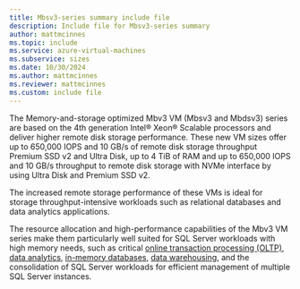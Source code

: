 ```yaml
---
title: Mbsv3-series summary include file
description: Include file for Mbsv3-series summary
author: mattmcinnes
ms.topic: include
ms.service: azure-virtual-machines
ms.subservice: sizes
ms.date: 10/30/2024
ms.author: mattmcinnes
ms.reviewer: mattmcinnes
ms.custom: include file
---
```

The Memory-and-storage optimized Mbv3 VM (Mbsv3 and Mbdsv3) series are based on the 4th generation Intel® Xeon® Scalable processors and deliver higher remote disk storage performance. These new VM sizes offer up to 650,000 IOPS and 10 GB/s of remote disk storage throughput Premium SSD v2 and Ultra Disk, up to 4 TiB of RAM and up to 650,000 IOPS and 10 GB/s throughput to remote disk storage with NVMe interface by using Ultra Disk and Premium SSD v2.

The increased remote storage performance of these VMs is ideal for storage throughput-intensive workloads such as relational databases and data analytics applications.  

The resource allocation and high-performance capabilities of the Mbv3 VM series make them particularly well suited for SQL Server workloads with high memory needs, such as critical [online transaction processing (OLTP)](/azure/architecture/data-guide/relational-data/online-transaction-processing), [data analytics](/azure/architecture/data-guide/relational-data/online-analytical-processing), [in-memory databases](/sql/relational-databases/in-memory-oltp/overview-and-usage-scenarios), [data warehousing](/azure/architecture/example-scenario/data/data-warehouse), and the consolidation of SQL Server workloads for efficient management of multiple SQL Server instances.
